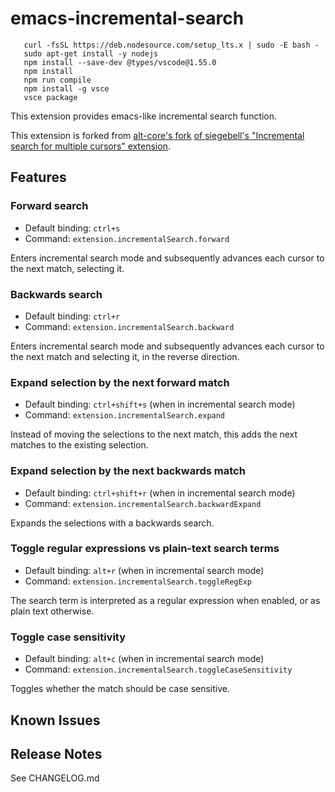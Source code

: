 # emacs-incremental-search

```
   curl -fsSL https://deb.nodesource.com/setup_lts.x | sudo -E bash -
   sudo apt-get install -y nodejs
   npm install --save-dev @types/vscode@1.55.0
   npm install
   npm run compile
   npm install -g vsce
   vsce package
```

This extension provides emacs-like incremental search function.

This extension is forked from [alt-core's fork](https://github.com/alt-core/vsc-incremental-search) [ of siegebell's "Incremental search for multiple cursors" extension](https://github.com/siegebell/vsc-incremental-search).

## Features

### Forward search
- Default binding: `ctrl+s`
- Command: `extension.incrementalSearch.forward`

Enters incremental search mode and subsequently advances each cursor to the next match, selecting it.

### Backwards search
- Default binding: `ctrl+r`
- Command: `extension.incrementalSearch.backward`

Enters incremental search mode and subsequently advances each cursor to the next match and selecting it, in the reverse direction.

### Expand selection by the next forward match
- Default binding: `ctrl+shift+s` (when in incremental search mode)
- Command: `extension.incrementalSearch.expand`

Instead of moving the selections to the next match, this adds the next matches to the existing selection.

### Expand selection by the next backwards match
- Default binding: `ctrl+shift+r` (when in incremental search mode)
- Command: `extension.incrementalSearch.backwardExpand`

Expands the selections with a backwards search.

### Toggle regular expressions vs plain-text search terms
- Default binding: `alt+r` (when in incremental search mode)
- Command: `extension.incrementalSearch.toggleRegExp`

The search term is interpreted as a regular expression when enabled, or as plain text otherwise.

### Toggle case sensitivity
- Default binding: `alt+c` (when in incremental search mode)
- Command: `extension.incrementalSearch.toggleCaseSensitivity`

Toggles whether the match should be case sensitive.

## Known Issues

## Release Notes

See CHANGELOG.md
